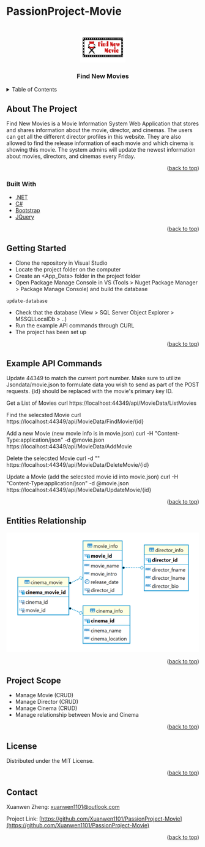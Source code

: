 # PassionProject-Movie

<div id="top"></div>
<!-- PROJECT LOGO -->
<br />
<div align="center">
  <a href="https://github.com/Xuanwen1101/PassionProject-Movie">
    <img src="images/logo.png" alt="Logo" width="120" height="80">
  </a>

  <h3 align="center">Find New Movies</h3>
</div>



<!-- TABLE OF CONTENTS -->
<details>
  <summary>Table of Contents</summary>
  <ol>
    <li>
      <a href="#about-the-project">About The Project</a>
      <ul>
        <li><a href="#built-with">Built With</a></li>
      </ul>
    </li>
    <li>
      <a href="#getting-started">Getting Started</a>
    </li>
    <li><a href="#example-api-commands">Example API Commands</a></li>
    <li><a href="#entities-relationship">Entities Relationship</a></li>
    <li><a href="#project-scope">Project Scope</a></li>
    <li><a href="#license">License</a></li>
  </ol>
</details>



<!-- ABOUT THE PROJECT -->
## About The Project

Find New Movies is a Movie Information System Web Application that stores and shares information about the movie, director, and cinemas. The users can get all the different director profiles in this website. They are also allowed to find the release information of each movie and which cinema is showing this movie. The system admins will update the newest information about movies, directors, and cinemas every Friday.

<p align="right">(<a href="#top">back to top</a>)</p>



### Built With

* [.NET](https://docs.microsoft.com/en-us/dotnet/)
* [C#](https://docs.microsoft.com/en-us/dotnet/csharp/)
* [Bootstrap](https://getbootstrap.com)
* [JQuery](https://jquery.com)

<p align="right">(<a href="#top">back to top</a>)</p>



<!-- GETTING STARTED -->
## Getting Started

- Clone the repository in Visual Studio
- Locate the project folder on the computer
- Create an <App_Data> folder in the project folder
- Open Package Manage Console in VS (Tools > Nuget Package Manager > Package Manage Console) and build the database
```
update-database
```
- Check that the database (View > SQL Server Object Explorer > MSSQLLocalDb > ..)
- Run the example API commands through CURL
- The project has been set up


<p align="right">(<a href="#top">back to top</a>)</p>



<!-- API EXAMPLES -->
## Example API Commands

Update 44349 to match the current port number.
Make sure to utilize Jsondata/movie.json to formulate data you wish to send as part of the POST requests. 
{id} should be replaced with the movie's primary key ID. 

Get a List of Movies
curl https://localhost:44349/api/MovieData/ListMovies

Find the selecsted Movie
curl https://localhost:44349/api/MovieData/FindMovie/{id}

Add a new Movie (new movie info is in movie.json)
curl -H "Content-Type:application/json" -d @movie.json https://localhost:44349/api/MovieData/AddMovie

Delete the selecsted Movie
curl -d "" https://localhost:44349/api/MovieData/DeleteMovie/{id}

Update a Movie (add the selecsted movie id into movie.json)
curl -H "Content-Type:application/json" -d @movie.json  https://localhost:44349/api/MovieData/UpdateMovie/{id}

<p align="right">(<a href="#top">back to top</a>)</p>



<!-- Entities Relationship -->
## Entities Relationship


![Entyties Relationship](images/er.PNG)

<p align="right">(<a href="#top">back to top</a>)</p>



<!-- Project Scope -->
## Project Scope

- Manage Movie (CRUD)
- Manage Director (CRUD)
- Manage Cinema (CRUD)
- Manage relationship between Movie and Cinema

<p align="right">(<a href="#top">back to top</a>)</p>



<!-- LICENSE -->
## License

Distributed under the MIT License.

<p align="right">(<a href="#top">back to top</a>)</p>



<!-- CONTACT -->
## Contact

Xuanwen Zheng: xuanwen1101@outlook.com

Project Link: [https://github.com/Xuanwen1101/PassionProject-Movie](https://github.com/Xuanwen1101/PassionProject-Movie)

<p align="right">(<a href="#top">back to top</a>)</p>

